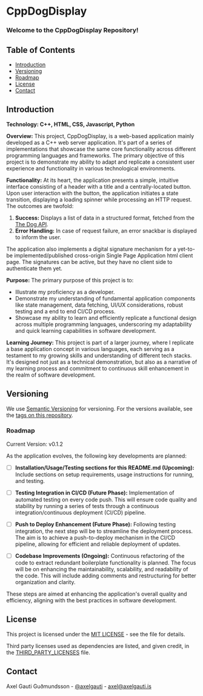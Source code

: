 # CppDogDisplay

### **Welcome to the CppDogDisplay Repository!**

## Table of Contents
- [Introduction](#introduction)
- [Versioning](#versioning)
- [Roadmap](#roadmap)
- [License](#license)
- [Contact](#contact)


## Introduction

**Technology: C++, HTML, CSS, Javascript, Python**

**Overview:**
This project, CppDogDisplay, is a web-based application mainly developed as a C++ web server application. It's part of a series of implementations that showcase the same core functionality across different programming languages and frameworks. The primary objective of this project is to demonstrate my ability to adapt and replicate a consistent user experience and functionality in various technological environments.

**Functionality:**
At its heart, the application presents a simple, intuitive interface consisting of a header with a title and a centrally-located button. Upon user interaction with the button, the application initiates a state transition, displaying a loading spinner while processing an HTTP request. The outcomes are twofold:
1. **Success:** Displays a list of data in a structured format, fetched from the [The Dog API](https://www.thedogapi.com).
2. **Error Handling:** In case of request failure, an error snackbar is displayed to inform the user.

The application also implements a digital signature mechanism for a yet-to-be implemented/published cross-origin Single Page Application html client page. The signatures can be active, but they have no client side to authenticate them yet.

**Purpose:**
The primary purpose of this project is to:
- Illustrate my proficiency as a developer.
- Demonstrate my understanding of fundamental application components like state management, data fetching, UI/UX considerations, robust testing and a end to end CI/CD process.
- Showcase my ability to learn and efficiently replicate a functional design across multiple programming languages, underscoring my adaptability and quick learning capabilities in software development.

**Learning Journey:**
This project is part of a larger journey, where I replicate a base application concept in various languages, each serving as a testament to my growing skills and understanding of different tech stacks. It's designed not just as a technical demonstration, but also as a narrative of my learning process and commitment to continuous skill enhancement in the realm of software development.


## Versioning
We use [Semantic Versioning](https://semver.org/) for versioning. For the versions available, see the [tags on this repository](https://github.com/mittons/CppDogDisplay/tags). 

### Roadmap

Current Version: v0.1.2

As the application evolves, the following key developments are planned:

- [ ] **Installation/Usage/Testing sections for this README.md (Upcoming):** Include sections on setup requirements, usage instructions for running, and testing.

- [ ] **Testing Integration in CI/CD (Future Phase):** Implementation of automated testing on every code push. This will ensure code quality and stability by running a series of tests through a continuous integration/continuous deployment (CI/CD) pipeline.

- [ ] **Push to Deploy Enhancement (Future Phase):** Following testing integration, the next step will be to streamline the deployment process. The aim is to achieve a push-to-deploy mechanism in the CI/CD pipeline, allowing for efficient and reliable deployment of updates.

- [ ] **Codebase Improvements (Ongoing):** Continuous refactoring of the code to extract redundant boilerplate functionality is planned. The focus will be on enhancing the maintainability, scalability, and readability of the code. This will include adding comments and restructuring for better organization and clarity.

These steps are aimed at enhancing the application's overall quality and efficiency, aligning with the best practices in software development.

## License
This project is licensed under the [MIT LICENSE](LICENSE) - see the file for details.

Third party licenses used as dependencies are listed, and given credit, in the [THIRD_PARTY_LICENSES](THIRD_PARTY_LICENSES) file.

## Contact
Axel Gauti Guðmundsson - [@axelgauti](https://twitter.com/axelgauti) - axel@axelgauti.is